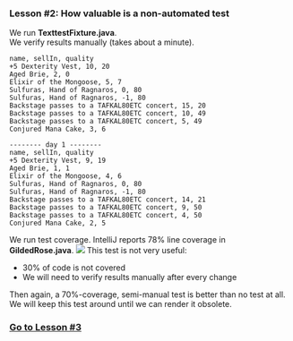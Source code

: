 ### Lesson #2: How valuable is a non-automated test
We run **TexttestFixture.java**.  
We verify results manually (takes about a minute).  
```-------- day 0 --------
name, sellIn, quality
+5 Dexterity Vest, 10, 20
Aged Brie, 2, 0
Elixir of the Mongoose, 5, 7
Sulfuras, Hand of Ragnaros, 0, 80
Sulfuras, Hand of Ragnaros, -1, 80
Backstage passes to a TAFKAL80ETC concert, 15, 20
Backstage passes to a TAFKAL80ETC concert, 10, 49
Backstage passes to a TAFKAL80ETC concert, 5, 49
Conjured Mana Cake, 3, 6

-------- day 1 --------
name, sellIn, quality
+5 Dexterity Vest, 9, 19
Aged Brie, 1, 1
Elixir of the Mongoose, 4, 6
Sulfuras, Hand of Ragnaros, 0, 80
Sulfuras, Hand of Ragnaros, -1, 80
Backstage passes to a TAFKAL80ETC concert, 14, 21
Backstage passes to a TAFKAL80ETC concert, 9, 50
Backstage passes to a TAFKAL80ETC concert, 4, 50
Conjured Mana Cake, 2, 5
```
We run test coverage.  IntelliJ reports 78% line coverage in **GildedRose.java**.
![](http://github.com/d215steinberg/GildedRose-Java/tree/Lesson%232/images/Coverage-Lesson%232-IntelliJ)
This test is not very useful:
- 30% of code is not covered
- We will need to verify results manually after every change

Then again, a 70%-coverage, semi-manual test is better than no test at all.  We will keep this test around until we can 
render it obsolete. 
### [Go to Lesson #3](https://github.com/d215steinberg/GildedRose-Java/tree/Lesson%233)